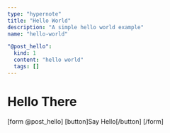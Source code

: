 ```yaml
---
type: "hypernote"
title: "Hello World"
description: "A simple hello world example"
name: "hello-world"

"@post_hello":
  kind: 1
  content: "hello world"
  tags: [] 
---
```


# Hello There

[form @post_hello]
  [button]Say Hello[/button]
[/form]